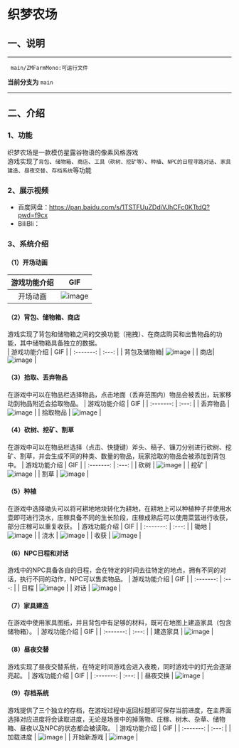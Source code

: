 # 织梦农场
## 一、说明
___

     main/ZMFarmMono:可运行文件


**当前分支为** `main`
___
 ## 二、介绍
### 1、功能
织梦农场是一款模仿星露谷物语的像素风格游戏
<br>游戏实现了`背包`、`储物箱`、`商店`、`工具（砍树、挖矿等）`、`种植`、`NPC的日程寻路对话`、`家具建造`、`昼夜交替`、`存档系统`等功能
### 2、展示视频
  * 百度网盘：https://pan.baidu.com/s/1TSTFUuZDdiVJhCFc0KTtdQ?pwd=f9cx
  * BiliBli：
### 3、系统介绍
#### （1）开场动画
| 游戏功能介绍   | GIF |
| :-------: | :---: | 
|   开场动画  | ![image](https://github.com/ColdPlayll/Gif/blob/main/ZMFarm/kaichangdonghua.gif?raw=true) |
#### （2）背包、储物箱、商店
游戏实现了背包和储物箱之间的交换功能（拖拽）、在商店购买和出售物品的功能，其中储物箱具备独立的数据。<br>
| 游戏功能介绍    | GIF |
| :-------: | :---: | 
| 背包及储物箱| ![image](https://github.com/ColdPlayll/Gif/blob/main/ZMFarm/beibao.gif?raw=true) |
| 商店| ![image](https://github.com/ColdPlayll/Gif/blob/main/ZMFarm/shangdian.gif?raw=true) |
#### （3）拾取、丢弃物品
在游戏中可以在物品栏选择物品，点击地面（丢弃范围内）物品会被丢出，玩家移动到物品附近会拾取物品。
| 游戏功能介绍   | GIF |
| :-------: | :---: | 
|   丢弃物品  | ![image](https://github.com/ColdPlayll/Gif/blob/main/ZMFarm/diuqi.gif?raw=true) |
|   拾取物品  | ![image](https://github.com/ColdPlayll/Gif/blob/main/ZMFarm/shiqu.gif?raw=true) |
#### （4）砍树、挖矿、割草
在游戏中可以在物品栏选择（点击、快捷键）斧头、稿子、镰刀分别进行砍树、挖矿、割草，并会生成不同的种类、数量的物品，玩家拾取的物品会被添加到背包中。
| 游戏功能介绍   | GIF |
| :-------: | :---: | 
|   砍树  | ![image](https://github.com/ColdPlayll/Gif/blob/main/ZMFarm/kanshu.gif?raw=true) |
|   挖矿  | ![image](https://github.com/ColdPlayll/Gif/blob/main/ZMFarm/wakuang.gif?raw=true) |
|   割草  | ![image](https://github.com/ColdPlayll/Gif/blob/main/ZMFarm/gecao2.gif?raw=true) |
#### （5）种植
在游戏中选择锄头可以将可耕地地块转化为耕地，在耕地上可以种植种子并使用水壶即可进行浇水，庄稼具备不同的生长阶段，庄稼成熟后可以使用菜篮进行收获，部分庄稼可以重复收获。
| 游戏功能介绍   | GIF |
| :-------: | :---: | 
|   锄地  | ![image](https://github.com/ColdPlayll/Gif/blob/main/ZMFarm/chudi.gif?raw=true) |
|   浇水  | ![image](https://github.com/ColdPlayll/Gif/blob/main/ZMFarm/jiaoshui.gif?raw=true) |
|   收获  | ![image](https://github.com/ColdPlayll/Gif/blob/main/ZMFarm/shouhuo.gif?raw=true) |
#### （6）NPC日程和对话
游戏中的NPC具备各自的日程，会在特定的时间去往特定的地点，拥有不同的对话，执行不同的动作，NPC可以售卖物品。
| 游戏功能介绍   | GIF |
| :-------: | :---: | 
|   日程  | ![image](https://github.com/ColdPlayll/Gif/blob/main/ZMFarm/npc_1.gif?raw=true) |
|   对话  | ![image](https://github.com/ColdPlayll/Gif/blob/main/ZMFarm/duihua.gif?raw=true) |
#### （7）家具建造
在游戏中使用家具图纸，并且背包中有足够的材料，既可在地图上建造家具（包含储物箱）。
| 游戏功能介绍   | GIF |
| :-------: | :---: | 
|   建造家具  | ![image](https://github.com/ColdPlayll/Gif/blob/main/ZMFarm/jianzao.gif?raw=true) |
#### （8）昼夜交替
游戏实现了昼夜交替系统，在特定时间游戏会进入夜晚，同时游戏中的灯光会逐渐亮起。
| 游戏功能介绍   | GIF |
| :-------: | :---: | 
|   昼夜交换  | ![image](https://github.com/ColdPlayll/Gif/blob/main/ZMFarm/zhouye.gif?raw=true) |
#### （9）存档系统
游戏提供了三个独立的存档，在游戏过程中返回标题即可保存当前进度，在主界面选择对应进度将会读取进度，无论是场景中的掉落物、庄稼、树木、杂草、储物箱、昼夜以及NPC的状态都会被读取。
| 游戏功能介绍   | GIF |
| :-------: | :---: | 
|   加载进度  | ![image](https://github.com/ColdPlayll/Gif/blob/main/ZMFarm/cundang.gif?raw=true) |
|   开始新游戏  | ![image](https://github.com/ColdPlayll/Gif/blob/main/ZMFarm/xinyouxi.gif?raw=true) |





  




